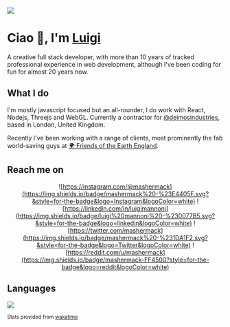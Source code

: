 ![](https://pbs.twimg.com/profile_banners/194275306/1523280158/1500x500)
# Ciao 👋, I'm [Luigi](https://luigimannoni.com)

A creative full stack developer, with more than 10 years of tracked professional experience in web development, although I've been coding for fun for almost 20 years now.

## What I do

I'm mostly javascript focused but an all-rounder, I do work with React, Nodejs, Threejs and WebGL. 
Currently a contractor for [@deimosindustries](https://twitter.com/dmosindustries), based in London, United Kingdom.

Recently I've been working with a range of clients, most prominently the fab world-saving guys at [🌍 Friends of the Earth England](https://friendsoftheearth.uk).
## Reach me on

<div align="center">

![https://instagram.com/@mashermack](https://img.shields.io/badge/mashermack%20-%23E4405F.svg?&style=for-the-badge&logo=Instagram&logoColor=white) ![https://linkedin.com/in/luigimannoni](https://img.shields.io/badge/luigi%20mannoni%20-%230077B5.svg?&style=for-the-badge&logo=linkedin&logoColor=white)
![https://twitter.com/mashermack](https://img.shields.io/badge/mashermack%20-%231DA1F2.svg?&style=for-the-badge&logo=Twitter&logoColor=white) ![https://reddit.com/u/mashermack](https://img.shields.io/badge/mashermack-FF4500?style=for-the-badge&logo=reddit&logoColor=white)

</div>

## Languages

![](https://wakatime.com/share/@mashermack/295952a4-3c8b-4da5-adf6-de605f4d5d79.svg)

<small>Stats provided from [wakatime](https://wakatime.com) </small>
